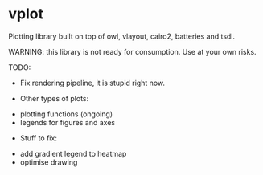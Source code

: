 # vplot
Plotting library built on top of owl, vlayout, cairo2, batteries and tsdl.

WARNING: this library is not ready for consumption. Use at your own risks.

TODO:
* Fix rendering pipeline, it is stupid right now.

* Other types of plots:
- plotting functions (ongoing)
- legends for figures and axes

* Stuff to fix:
- add gradient legend to heatmap
- optimise drawing

